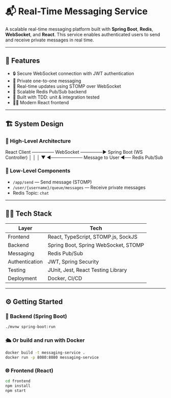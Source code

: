 # 📬 Real-Time Messaging Service

A scalable real-time messaging platform built with **Spring Boot**, **Redis**, **WebSocket**, and **React**. This service enables authenticated users to send and receive private messages in real time.

---

## 🚀 Features

- 🔒 Secure WebSocket connection with JWT authentication
- 💬 Private one-to-one messaging
- 🔄 Real-time updates using STOMP over WebSocket
- 📡 Scalable Redis Pub/Sub backend
- 🧪 Built with TDD: unit & integration tested
- 🧑‍💻 Modern React frontend

---

## 🏗️ System Design

### 🔹 High-Level Architecture

React Client ─────── WebSocket ───────▶ Spring Boot (WS Controller) │ │ │ ▼ ◀────────── Message to User ◀── Redis Pub/Sub


### 🔹 Low-Level Components

- `/app/send` — Send message (STOMP)
- `/user/{username}/queue/messages` — Receive private messages
- Redis Topic: `chat`

---

## 🧑‍💻 Tech Stack

| Layer       | Tech                                  |
|-------------|---------------------------------------|
| Frontend    | React, TypeScript, STOMP.js, SockJS   |
| Backend     | Spring Boot, Spring WebSocket, STOMP  |
| Messaging   | Redis Pub/Sub                         |
| Authentication | JWT, Spring Security              |
| Testing     | JUnit, Jest, React Testing Library    |
| Deployment  | Docker, CI/CD                         |

---

## ⚙️ Getting Started

### 🐳 Backend (Spring Boot)

```bash
./mvnw spring-boot:run
```

### 🛳️ Or build and run with Docker
```bash
docker build -t messaging-service .
docker run -p 8080:8080 messaging-service
```
### 🌐 Frontend (React)

```bash
cd frontend
npm install
npm start
```



